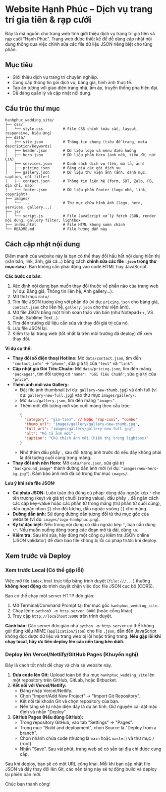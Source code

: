# Website Hạnh Phúc – Dịch vụ trang trí gia tiên & rạp cưới

Đây là mã nguồn cho trang web tĩnh giới thiệu dịch vụ trang trí gia tiên và rạp cưới "Hạnh Phúc". Trang web được thiết kế để dễ dàng cập nhật nội dung thông qua việc chỉnh sửa các file dữ liệu JSON riêng biệt cho từng phần.

## Mục tiêu

*   Giới thiệu dịch vụ trang trí chuyên nghiệp.
*   Cung cấp thông tin gói dịch vụ, bảng giá, hình ảnh thực tế.
*   Tạo ấn tượng với giao diện trang nhã, ấm áp, truyền thống pha hiện đại.
*   Dễ dàng quản lý và cập nhật nội dung.

## Cấu trúc thư mục

```
hanhphuc_wedding_site/
├── css/
│   └── style.css         # File CSS chính (màu sắc, layout, responsive, hiệu ứng)
├── data/
│   ├── site.json         # Thông tin chung (tiêu đề trang, meta description/keywords)
│   ├── header.json       # Dữ liệu logo và menu điều hướng
│   ├── hero.json         # Dữ liệu phần Hero (ảnh nền, tiêu đề, nút CTA)
│   ├── services.json     # Danh sách dịch vụ (tên, mô tả, ảnh)
│   ├── pricing.json      # Bảng giá các gói dịch vụ
│   ├── gallery.json      # Dữ liệu thư viện ảnh (ảnh, danh mục, caption, nút filter)
│   ├── contact.json      # Thông tin liên hệ (form, SĐT, Zalo, FB, địa chỉ, map)
│   └── footer.json       # Dữ liệu phần Footer (logo nhỏ, link, copyright)
├── images/
│   └── ...               # Thư mục chứa hình ảnh (logo, hero, services, gallery...)
├── js/
│   └── script.js         # File JavaScript xử lý fetch JSON, render nội dung, gallery filter, lightbox
├── index.html            # File HTML khung sườn chính
└── README.md             # File hướng dẫn này
```

## Cách cập nhật nội dung

Điểm mạnh của website này là bạn có thể thay đổi hầu hết nội dung hiển thị (văn bản, link, ảnh, giá cả...) bằng cách **chỉnh sửa các file `.json` trong thư mục `data/`**. Bạn không cần phải động vào code HTML hay JavaScript.

**Các bước cơ bản:**

1.  Xác định nội dung bạn muốn thay đổi thuộc về phần nào của trang web (ví dụ: Bảng giá, Thông tin liên hệ, Ảnh gallery...).
2.  Mở thư mục `data/`.
3.  Tìm file JSON tương ứng với phần đó (ví dụ: `pricing.json` cho bảng giá, `contact.json` cho liên hệ, `gallery.json` cho thư viện ảnh).
4.  Mở file JSON bằng một trình soạn thảo văn bản (như Notepad++, VS Code, Sublime Text...).
5.  Tìm đến trường dữ liệu cần sửa và thay đổi giá trị của nó.
6.  Lưu file JSON lại.
7.  Kiểm tra lại trang web (tốt nhất là trên môi trường đã deploy) để xem thay đổi.

**Ví dụ cụ thể:**

*   **Thay đổi số điện thoại Hotline:** Mở `data/contact.json`, tìm đến `"contact_info"` -> `"phone"`, sửa giá trị của `"text"` và `"link"`.
*   **Cập nhật giá Gói Tiêu Chuẩn:** Mở `data/pricing.json`, tìm đến mảng `"packages"`, tìm đối tượng có `"name": "Gói Tiêu Chuẩn"`, sửa giá trị của `"price"`.
*   **Thêm ảnh mới vào Gallery:**
    *   Đặt file ảnh thumbnail (ví dụ: `gallery-new-thumb.jpg`) và ảnh full (ví dụ: `gallery-new-full.jpg`) vào thư mục `images/gallery/`.
    *   Mở `data/gallery.json`, tìm đến mảng `"images"`.
    *   Thêm một đối tượng mới vào cuối mảng theo cấu trúc:
        ```json
        {
          "category": "gia-tien", // Hoặc "rap-cuoi", "combo"
          "thumb_url": "images/gallery/gallery-new-thumb.jpg",
          "full_url": "images/gallery/gallery-new-full.jpg",
          "alt": "Mô tả ảnh mới",
          "caption": "Chú thích ảnh mới (hiển thị trong lightbox)"
        }
        ```
    *   Nhớ thêm dấu phẩy `,` sau đối tượng ảnh trước đó nếu đây không phải là đối tượng cuối cùng trong mảng.
*   **Thay đổi ảnh nền Hero:** Mở `data/hero.json`, sửa giá trị `"background_image"` thành đường dẫn ảnh mới (ví dụ: `"images/new-hero-bg.jpg"`). Đảm bảo ảnh mới đã có trong thư mục `images/`.

**Lưu ý khi sửa file JSON:**

*   **Cú pháp JSON:** Luôn tuân thủ đúng cú pháp: dùng dấu ngoặc kép `"` cho tên trường (key) và giá trị chuỗi (string value), dấu phẩy `,` để ngăn cách các cặp key-value hoặc các phần tử trong mảng (trừ phần tử cuối cùng), dấu ngoặc nhọn `{}` cho đối tượng, dấu ngoặc vuông `[]` cho mảng.
*   **Đường dẫn ảnh:** Sử dụng đường dẫn tương đối từ thư mục gốc của website (ví dụ: `images/logo-hanhphuc.png`).
*   **Ký tự đặc biệt:** Nếu trong nội dung có dấu ngoặc kép `"`, bạn cần dùng `\"`. Nếu muốn xuống dòng trong các đoạn mô tả dài, dùng `\n`.
*   **Kiểm tra:** Sau khi sửa, hãy dùng một công cụ kiểm tra JSON online (JSON validator) để đảm bảo file không bị lỗi cú pháp trước khi deploy.

## Xem trước và Deploy

### Xem trước Local (Có thể gặp lỗi)

Việc mở file `index.html` trực tiếp bằng trình duyệt (`file:///...`) thường **không hoạt động** do trình duyệt chặn việc đọc file JSON cục bộ (CORS).

Bạn có thể chạy một server HTTP đơn giản:

1.  Mở Terminal/Command Prompt tại thư mục gốc `hanhphuc_wedding_site`.
2.  Chạy lệnh: `python3 -m http.server 8000` (hoặc cổng khác).
3.  Truy cập `http://localhost:8000` trên trình duyệt.

**Cảnh báo:** Các server đơn giản như `python -m http.server` có thể không gửi đúng kiểu MIME (`application/json`) cho file `.json`, dẫn đến JavaScript không đọc được dữ liệu và trang web bị lỗi hoặc trắng trang. **Nếu gặp lỗi khi chạy local, hãy ưu tiên deploy lên các nền tảng bên dưới.**

### Deploy lên Vercel/Netlify/GitHub Pages (Khuyến nghị)

Đây là cách tốt nhất để chạy và chia sẻ website này.

1.  **Đưa code lên Git:** Upload toàn bộ thư mục `hanhphuc_wedding_site` lên một repository trên GitHub, GitLab, hoặc Bitbucket.
2.  **Kết nối với Vercel/Netlify:**
    *   Đăng nhập Vercel/Netlify.
    *   Chọn "Import/Add New Project" -> "Import Git Repository".
    *   Kết nối tài khoản Git và chọn repository của bạn.
    *   Nền tảng sẽ tự nhận diện đây là dự án tĩnh. Giữ nguyên cài đặt mặc định và nhấn "Deploy".
3.  **GitHub Pages (Nếu dùng GitHub):**
    *   Trong repository GitHub, vào tab "Settings" -> "Pages".
    *   Trong mục "Build and deployment", chọn Source là "Deploy from a branch".
    *   Chọn nhánh chứa code (thường là `main` hoặc `master`) và thư mục `/` (root).
    *   Nhấn "Save". Sau vài phút, trang web sẽ có sẵn tại địa chỉ được cung cấp.

Sau khi deploy, bạn sẽ có một URL công khai. Mỗi khi bạn cập nhật file JSON và đẩy thay đổi lên Git, các nền tảng này sẽ tự động build và deploy lại phiên bản mới.

Chúc bạn thành công!

